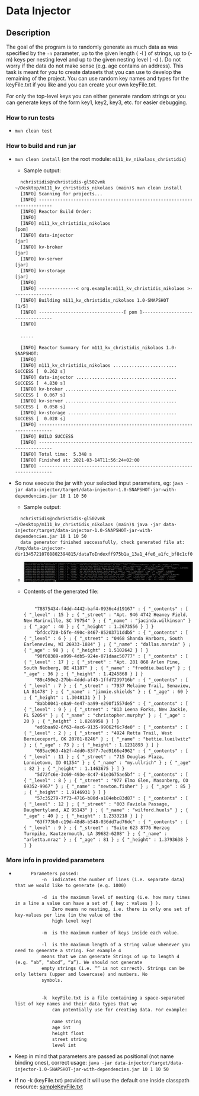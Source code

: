 
# Data Injector

## Description


The goal of the program is to randomly generate as much data as was specified by the `-n` parameter, up
to the given length ( -l ) of strings, up to (-m) keys per nesting level and up to the given nesting level
( -d ). Do not worry if the data do not make sense (e.g. age contains an address). This task is meant for
you to create datasets that you can use to develop the remaining of the project. 
You can use random key names and types for the keyFile.txt if you like and you can create your own keyFile.txt. 

For only the top-level keys you can either generate random strings or you can generate keys of the form key1,
key2, key3, etc. for easier debugging.



### How to run tests
* `mvn clean test`

### How to build and run jar
* `mvn clean install` (on the root module: `m111_kv_nikolaos_christidis`)
    * Sample output:
    ```text
      nchristidis@nchristidis-gl502vmk ~/Desktop/m111_kv_christidis_nikolaos (main)$ mvn clean install
      [INFO] Scanning for projects...
      [INFO] ------------------------------------------------------------------------
      [INFO] Reactor Build Order:
      [INFO]
      [INFO] m111_kv_christidis_nikolaos                                        [pom]
      [INFO] data-injector                                                      [jar]
      [INFO] kv-broker                                                          [jar]
      [INFO] kv-server                                                          [jar]
      [INFO] kv-storage                                                         [jar]
      [INFO]
      [INFO] --------------< org.example:m111_kv_christidis_nikolaos >---------------
      [INFO] Building m111_kv_christidis_nikolaos 1.0-SNAPSHOT                  [1/5]
      [INFO] --------------------------------[ pom ]---------------------------------
      [INFO]
  
      .....

      [INFO] Reactor Summary for m111_kv_christidis_nikolaos 1.0-SNAPSHOT:
      [INFO]
      [INFO] m111_kv_christidis_nikolaos ........................ SUCCESS [  0.262 s]
      [INFO] data-injector ...................................... SUCCESS [  4.830 s]
      [INFO] kv-broker .......................................... SUCCESS [  0.067 s]
      [INFO] kv-server .......................................... SUCCESS [  0.058 s]
      [INFO] kv-storage ......................................... SUCCESS [  0.028 s]
      [INFO] ------------------------------------------------------------------------
      [INFO] BUILD SUCCESS
      [INFO] ------------------------------------------------------------------------
      [INFO] Total time:  5.348 s
      [INFO] Finished at: 2021-03-14T11:56:24+02:00
      [INFO] ------------------------------------------------------------------------
    ```


* So now execute the jar with your selected input parameters, eg: `java -jar data-injector/target/data-injector-1.0-SNAPSHOT-jar-with-dependencies.jar 10 1 10 50`
  * Sample output:
  ```text
    nchristidis@nchristidis-gl502vmk ~/Desktop/m111_kv_christidis_nikolaos (main)$ java -jar data-injector/target/data-injector-1.0-SNAPSHOT-jar-with-dependencies.jar 10 1 10 50
    data generator finished successfully, check generated file at: /tmp/data-injector-dir13457210708802394815/dataToIndexff975b1a_13a1_4fe6_a1fc_bf8c1cf029d3.txt

  ```
  
  * ![](kv_di_1.png)
  
  * Contents of the generated file:
    ```text
    
        "78875434-f4dd-4442-baf4-0936c4d19167" : { "_contents" : [ { "_level" : 15 } ; { "_street" : "Apt. 946 4742 Heaney Field, New Marinville, SC 79754" } ; { "_name" : "jacinda.wilkinson" } ; { "_age" : 40 } ; { "_height" : 1.2673556 } ] }
        "bfdcc720-b5fe-490c-8467-85203711ddb5" : { "_contents" : [ { "_level" : 6 } ; { "_street" : "0468 Shanda Harbors, South Earleneview, WI 26933-1884" } ; { "_name" : "dallas.marvin" } ; { "_age" : 98 } ; { "_height" : 1.5102642 } ] }
        "90f08389-a999-4db5-924e-071daac50777" : { "_contents" : [ { "_level" : 17 } ; { "_street" : "Apt. 281 868 Arlen Pine, South Nedberg, DE 41187" } ; { "_name" : "freddie.bailey" } ; { "_age" : 36 } ; { "_height" : 1.4245868 } ] }
        "89c450e2-27bb-4ddd-af45-1ffd7239716b" : { "_contents" : [ { "_level" : 7 } ; { "_street" : "7937 Melaine Trail, Senaview, LA 81478" } ; { "_name" : "jimmie.shields" } ; { "_age" : 60 } ; { "_height" : 1.3048131 } ] }
        "8abb0041-e8a9-4e47-aa99-e290f1557de5" : { "_contents" : [ { "_level" : 9 } ; { "_street" : "813 Leena Forks, New Jackie, FL 52054" } ; { "_name" : "christopher.murphy" } ; { "_age" : 20 } ; { "_height" : 1.8269958 } ] }
        "ed6baa92-6f63-4ac6-9135-99062f6c7de0" : { "_contents" : [ { "_level" : 2 } ; { "_street" : "4924 Retta Trail, West Bernieceport, OK 20781-8246" } ; { "_name" : "bettie.lueilwitz" } ; { "_age" : 73 } ; { "_height" : 1.1231893 } ] }
        "695ac963-4b2f-4dd0-83f7-7ed9166e4962" : { "_contents" : [ { "_level" : 11 } ; { "_street" : "715 Douglas Plaza, Lonnietown, ID 01354" } ; { "_name" : "my.ullrich" } ; { "_age" : 82 } ; { "_height" : 1.1463675 } ] }
        "5d72fc6e-3c69-493e-8c47-61e3675ae5bf" : { "_contents" : [ { "_level" : 8 } ; { "_street" : "977 Elmo Glen, Masonberg, CO 69352-9967" } ; { "_name" : "newton.fisher" } ; { "_age" : 85 } ; { "_height" : 1.9146931 } ] }
        "57c35279-7f73-4716-b80d-a184ebc83d87" : { "_contents" : [ { "_level" : 12 } ; { "_street" : "003 Faviola Passage, Daughertyland, AZ 95143" } ; { "_name" : "wilford.huels" } ; { "_age" : 40 } ; { "_height" : 1.2333218 } ] }
        "63f773b0-c19d-48d8-b548-036dd7ad76dc" : { "_contents" : [ { "_level" : 9 } ; { "_street" : "Suite 623 8776 Herzog Turnpike, Kautzermouth, LA 39682-6208" } ; { "_name" : "arletta.mraz" } ; { "_age" : 81 } ; { "_height" : 1.3793638 } ] }

    ```
    
### More info in provided parameters
* ```text
        Parameters passed:
            -n  indicates the number of lines (i.e. separate data) that we would like to generate (e.g. 1000)

            -d  is the maximum level of nesting (i.e. how many times in a line a value can have a set of { key : values } ).
                Zero means no nesting, i.e. there is only one set of key-values per line (in the value of the
                high level key)

            -m  is the maximum number of keys inside each value.

            -l  is the maximum length of a string value whenever you need to generate a string. For example 4
            means that we can generate Strings of up to length 4 (e.g. “ab”, “abcd”, “a”). We should not generate
            empty strings (i.e. “” is not correct). Strings can be only letters (upper and lowercase) and numbers. No
            symbols.


            -k  keyFile.txt is a file containing a space-separated list of key names and their data types that we
                can potentially use for creating data. For example:

                name string
                age int
                height float
                street string
                level int
  ```
  
* Keep in mind that parameters are passed as positional (not name binding ones), correct usage: `java -jar data-injector/target/data-injector-1.0-SNAPSHOT-jar-with-dependencies.jar 10 1 10 50`

* If no -k (keyFile.txt) provided it will use the default one inside classpath resource: [sampleKeyFile.txt](src/main/resources/sampleKeyFile.txt)